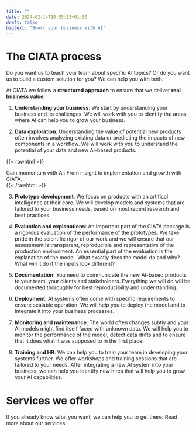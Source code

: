 ```yaml
---
title: ""
date: 2024-02-14T10:55:15+01:00
draft: false
bigtext: "Boost your business with AI"
---
```

# The CIATA process
Do you want us to teach your team about specific AI topics? Or do you want us to build a custom solution for you? We can help you with both. 

At CIATA we follow a **structured approach** to ensure that we deliver **real business value**:

1. **Understanding your business**: We start by understanding your business and its challenges. We will work with you to identify the areas where AI can help you to grow your business.

2. **Data exploration**: Understanding the value of potential new products often involves analyzing existing data or predicting the impacts of new components in a workflow. We will work with you to understand the potential of your data and new AI-based products.

{{< rawhtml >}}
<div class="pull-quote">Gain momentum with AI: From insight to implementation and growth with CIATA.</div>
{{< /rawhtml >}}

3. **Prototype development**: We focus on products with an artifical intelligence at their core. We will develop models and systems that are tailored to your business needs, based on most recent research and best practices. 

4. **Evaluation and explanations**: An important part of the CIATA package is a rigorous evaluation of the performance of the prototypes. We take pride in the scientific rigor of our work and we will ensure that our assessment is transparent, reproducible and representative of the production environment. An essential part of the evaluation is the explanation of the model. What exactly does the model do and why? What will it do if the inputs look different?

5. **Documentation**: You need to communicate the new AI-based products to your team, your clients and stakeholders. Everything we will do will be documented thoroughly for best reproducibility and understanding.

6. **Deployment**: AI systems often come with specific requirements to ensure scalable operation. We will help you to deploy the model and to integrate it into your business processes.

7. **Monitoring and maintenance**: The world often changes subtly and your AI models might find itself faced with unknown data. We will help you to monitor the performance of the model, detect data drifts and to ensure that it does what it was supposed to in the first place.

8. **Training and HR**: We can help you to train your team in developing your systems further. We offer workshops and training sessions that are tailored to your needs. After integrating a new AI system into your business, we can help you identify new hires that will help you to grow your AI capabilities.
<span id="services-we-offer"></span>
# Services we offer
If you already know what you want, we can help you to get there. Read more about our services:
